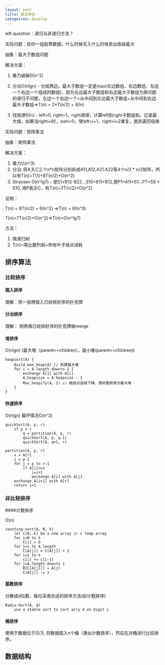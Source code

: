 ```yaml
---
layout: post
title: 算法导论
categoires: Develop
---
```




left question：递归与非递归方法？





实际问题：给你一组股票数据，什么时候买入什么时候卖出收益最大

抽象：最大子数组问题

解决方案：

1. 暴力破解Θ(n^2)
2. 分治O(nlgn) - 分成两边，最大子数组一定是max(左边数组，右边数组，左边一个右边一个组成的数组)，因为左边最大子数组和右边最大子数组为原问题的递归子问题，左边一个右边一个=从中间到左边最大子数组+从中间到右边最大子数组=>T(n) = 2*T(n/2) + Θ(n) 

3. 找规律Θ(n) - left=0, right=1，right递增，计算left到right子数组和，记录最大值，如果当right=i时，sum<0，使left=i+1，right=i+2重复，直到遍历结束



实际问题：矩阵乘法

抽象：矩阵乘法

解决方案：

1. 暴力O(n^3)
2. 分治-将A,B,C三个n*n矩阵分别拆成A11,A12,A21,A22等4个n/2 * n/2矩阵，所以有T(n)=T(1)+8T(n/2)+O(n^2)
3. Strassen O(n^lg7) - 使S1=B12-B22...S10=B11+B12,使P1=A11*S1...P7=S9 * S10, 用P表示C，有T(n)=7T(n/2)+O(n^2)



证明：

T(n) = 8T(n/2) + Θ(n^2) =>T(n) = Θ(n^3)

T(n)=7T(n/2)+O(n^2)=>T(n)=O(n^lg7)

方法：

1. 做递归树
2. T(n)=等比数列和+所有叶子结点消耗



## 排序算法
### 比较排序

#### 插入排序

理解：把一张牌插入已经排好序的扑克牌

#### 分治排序

理解： 把两堆已经排好序的扑克牌做merge

#### 堆排序

O(nlgn) (最大堆（parent>=children），最小堆(parent<=children))
```
heapsort(A) {
	Build_max_heap(A) // 构建最大堆
	for i = A.length downto 2 {
		exchange A[1] with A[i]
		A.heapsize = A.heapsize - 1
		Max_heapify(A, 1) // 根结点逐级下降，使树重新成为最大堆
	}
}
```

#### 快速排序

O(nlgn) 最坏情况O(n^2)
```
quickSort(A, p, r)
	if p < r
		q = partition(A, p, r)
		quickSort(A, p, q-1)
		quickSort(A, q+1, r)
		
partition(A, p, r)
	x = A[r]
	i = p-1
	for j = p to r-1
		if A[j]<=x
			i=i+1
			exchange A[i] with A[j]
	exchange A[i+1] with A[r]
	return i+1
```

### 非比较排序

####计数排序

O(n)

```
counting-sort(A, B, k)
	let C[0..k] be a new array // c temp array
	for i=0 to k
		C[i] = 0
	for j=1 to A.length
		C[A[j]] = C[A[j]] + 1
	for i=1 to k
		c[i] += c[i-1]
	for j=A.length downto 1
		B[C[A[j]]] = A[j]
		C[A[j]] -= 1
```

#### 基数排序

分解成d位数，每位采用合适的排序方法(如计数排序)

```
Radix-Sort(A, d)
	use a stable sort to sort arry A on digit i
```

#### 桶排序

使用于数据位于[0,1), 将数据插入n个桶（类似计数排序），然后在对桶进行比较排序。


## 数据结构